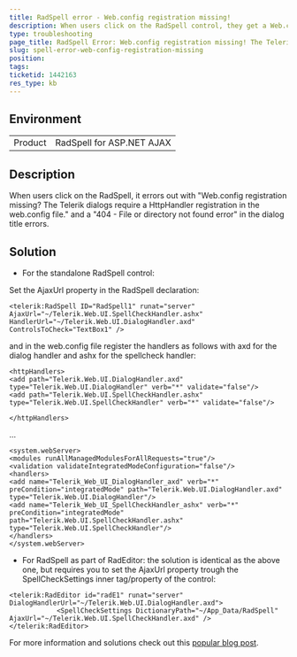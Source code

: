 ```yaml
---
title: RadSpell error - Web.config registration missing!
description: When users click on the RadSpell control, they get a Web.config registration missing? and a 404 - File or directory not found error
type: troubleshooting
page_title: RadSpell Error: Web.config registration missing! The Telerik dialogs require a HttpHandler registration in the web.config file.
slug: spell-error-web-config-registration-missing
position: 
tags: 
ticketid: 1442163
res_type: kb
---
```


## Environment
<table>
	<tbody>
		<tr>
			<td>Product</td>
			<td>RadSpell for ASP.NET AJAX</td>
		</tr>
	</tbody>
</table>


## Description
When users click on the RadSpell, it errors out with "Web.config registration missing? The Telerik dialogs require a HttpHandler registration in the web.config file." and a "404 - File or directory not found error" in the dialog title errors.

## Solution
* For the standalone RadSpell control: 

Set the AjaxUrl property in the RadSpell declaration:

````ASP.NET
<telerik:RadSpell ID="RadSpell1" runat="server" AjaxUrl="~/Telerik.Web.UI.SpellCheckHandler.ashx" HandlerUrl="~/Telerik.Web.UI.DialogHandler.axd" ControlsToCheck="TextBox1" />
````

and in the web.config file register the handlers as follows with axd for the dialog handler and ashx for the spellcheck handler:

````ASP.NET
<httpHandlers>
<add path="Telerik.Web.UI.DialogHandler.axd" type="Telerik.Web.UI.DialogHandler" verb="*" validate="false"/>
<add path="Telerik.Web.UI.SpellCheckHandler.ashx" type="Telerik.Web.UI.SpellCheckHandler" verb="*" validate="false"/>

</httpHandlers>
````
...

````ASP.NET
<system.webServer>
<modules runAllManagedModulesForAllRequests="true"/>
<validation validateIntegratedModeConfiguration="false"/>
<handlers>
<add name="Telerik_Web_UI_DialogHandler_axd" verb="*" preCondition="integratedMode" path="Telerik.Web.UI.DialogHandler.axd" type="Telerik.Web.UI.DialogHandler"/>
<add name="Telerik_Web_UI_SpellCheckHandler_ashx" verb="*" preCondition="integratedMode" path="Telerik.Web.UI.SpellCheckHandler.ashx" type="Telerik.Web.UI.SpellCheckHandler"/>
</handlers>
</system.webServer>
````

* For RadSpell as part of RadEditor: the solution is identical as the above one, but requires you to set the AjaxUrl property trough the SpellCheckSettings inner tag/property of the control:

````ASP.NET
<telerik:RadEditor id="radE1" runat="server" DialogHandlerUrl="~/Telerik.Web.UI.DialogHandler.axd">
            <SpellCheckSettings DictionaryPath="~/App_Data/RadSpell"   AjaxUrl="~/Telerik.Web.UI.SpellCheckHandler.axd" />
</telerik:RadEditor>
````

For more information and solutions check out this [popular blog post](https://www.telerik.com/support/kb/aspnet-ajax/editor/details/error-web-config-registration-missing!-the-telerik-dialogs-require-a-httphandler-registration-in-the-web-config-file-).

